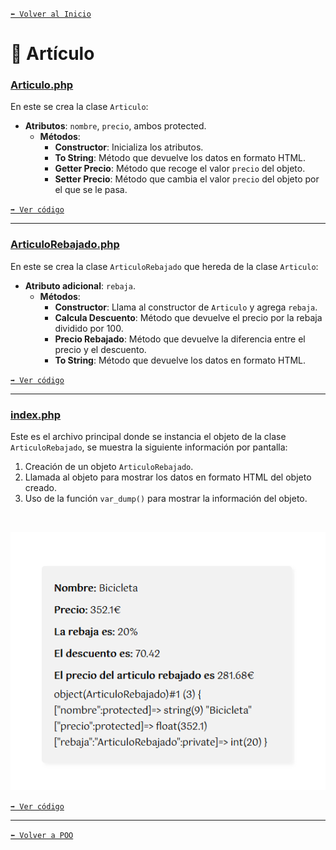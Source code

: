 [`⬅️ Volver al Inicio`](https://github.com/13MariaNoguera/Ejercicios1-PHP "Inicio Ejercicios")
<br>

#  📂 Artículo

### [Articulo.php](https://github.com/13MariaNoguera/Ejercicios1-PHP/tree/master/POO/articulo/Articulo.php "Articulo.php")
En este se crea la clase `Articulo`:
- **Atributos**: `nombre`, `precio`, ambos protected.
   - **Métodos**:
     - **Constructor**: Inicializa los atributos.
     - **To String**: Método que devuelve los datos en formato HTML.
     - **Getter Precio**: Método que recoge el valor `precio` del objeto.
     - **Setter Precio**: Método que cambia el valor `precio` del objeto por el que se le pasa.

[`➡️ Ver código`](https://github.com/13MariaNoguera/Ejercicios1-PHP/tree/master/POO/articulo/Articulo.php "Articulo.php")

---

### [ArticuloRebajado.php](https://github.com/13MariaNoguera/Ejercicios1-PHP/tree/master/POO/articulo/ArticuloRebajado.php "ArticuloRebajado.php")
En este se crea la clase `ArticuloRebajado` que hereda de la clase `Articulo`:

- **Atributo adicional**: `rebaja`.
   - **Métodos**:
     - **Constructor**: Llama al constructor de `Articulo` y agrega `rebaja`.
     - **Calcula Descuento**: Método que devuelve el precio por la rebaja dividido por 100.
     - **Precio Rebajado**: Método que devuelve la diferencia entre el precio y el descuento.
     - **To String**: Método que devuelve los datos en formato HTML.
  
[`➡️ Ver código`](https://github.com/13MariaNoguera/Ejercicios1-PHP/tree/master/POO/articulo/ArticuloRebajado.php "ArticuloRebajado.php")

---

### [index.php](https://github.com/13MariaNoguera/Ejercicios1-PHP/tree/master/POO/articulo/index.php "index.php")
Este es el archivo principal donde se instancia el objeto de la clase `ArticuloRebajado`, se muestra la siguiente información por pantalla:

1. Creación de un objeto `ArticuloRebajado`.
2. Llamada al objeto para mostrar los datos en formato HTML del objeto creado.
3. Uso de la función `var_dump()` para mostrar la información del objeto.
<br>

![Articulo](../visualizacion/articulo.png)

[`➡️ Ver código`](https://github.com/13MariaNoguera/Ejercicios1-PHP/tree/master/POO/articulo/index.php "index.php")

---

[`⬅️ Volver a POO`](https://github.com/13MariaNoguera/Ejercicios1-PHP/tree/master/POO "POO")